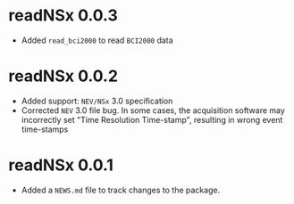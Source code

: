 # readNSx 0.0.3

* Added `read_bci2000` to read `BCI2000` data

# readNSx 0.0.2

* Added support: `NEV/NSx` 3.0 specification
* Corrected `NEV` 3.0 file bug. In some cases, the acquisition software may incorrectly set "Time Resolution Time-stamp", resulting in wrong event time-stamps

# readNSx 0.0.1

* Added a `NEWS.md` file to track changes to the package.
